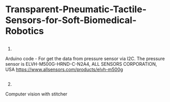 # Transparent-Pneumatic-Tactile-Sensors-for-Soft-Biomedical-Robotics
##
1.
Arduino code - For get the data from pressure sensor via I2C.
The pressure sensor is ELVH-M500G-HRND-C-N2A4, ALL SENSORS CORPORATION, USA
https://www.allsensors.com/products/elvh-m500g
##
2.
Computer vision with stitcher
